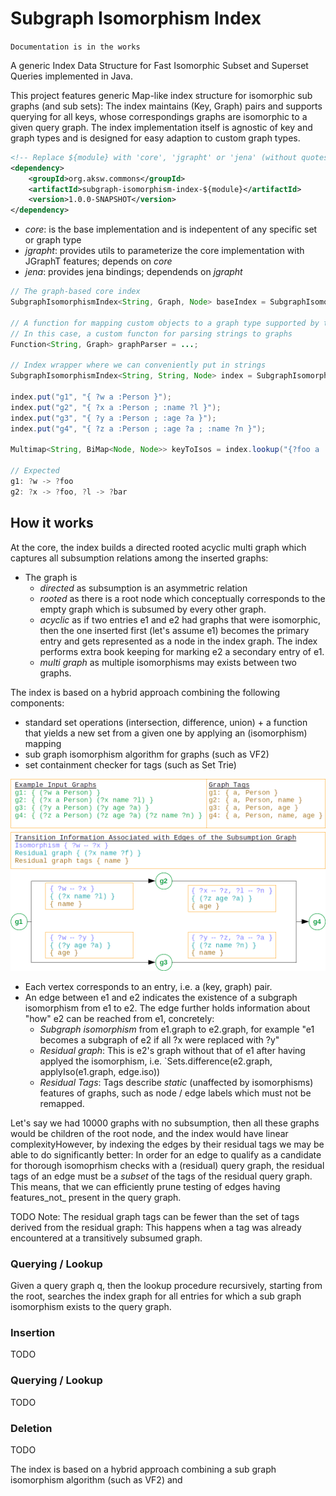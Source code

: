 # Subgraph Isomorphism Index

```Documentation is in the works```

A generic Index Data Structure for Fast Isomorphic Subset and Superset Queries implemented in Java.

This project features generic Map-like index structure for isomorphic sub graphs (and sub sets):
The index maintains (Key, Graph) pairs and supports querying for all keys, whose correspondings graphs are isomorphic to a given query graph.
The index implementation itself is agnostic of key and graph types and is designed for easy adaption to custom graph types.


```xml
<!-- Replace ${module} with 'core', 'jgrapht' or 'jena' (without quotes) -->
<dependency>
    <groupId>org.aksw.commons</groupId>
    <artifactId>subgraph-isomorphism-index-${module}</artifactId>
    <version>1.0.0-SNAPSHOT</version>
</dependency>
```

* _core_: is the base implementation and is indepentent of any specific set or graph type
* _jgrapht_: provides utils to parameterize the core implementation with JGraphT features; depends on _core_
* _jena_: provides jena bindings; dependends on _jgrapht_


```java
// The graph-based core index
SubgraphIsomorphismIndex<String, Graph, Node> baseIndex = SubgraphIsomorphismIndexJena.create(), PseudoGraphJenaGraph::new);

// A function for mapping custom objects to a graph type supported by the index.
// In this case, a custom functon for parsing strings to graphs
Function<String, Graph> graphParser = ...;

// Index wrapper where we can conveniently put in strings
SubgraphIsomorphismIndex<String, String, Node> index = SubgraphIsomorphismIndexWrapper.wrap(baseIndex, parseStringToGraph);

index.put("g1", "{ ?w a :Person }");
index.put("g2", "{ ?x a :Person ; :name ?l }");
index.put("g3", "{ ?y a :Person ; :age ?a }");
index.put("g4", "{ ?z a :Person ; :age ?a ; :name ?n }");

Multimap<String, BiMap<Node, Node>> keyToIsos = index.lookup("{?foo a :Person ; :name ?bar }");

// Expected
g1: ?w -> ?foo
g2: ?x -> ?foo, ?l -> ?bar
```



## How it works


At the core, the index builds a directed rooted acyclic multi graph which captures all subsumption relations among the inserted graphs:
* The graph is
  * _directed_ as subsumption is an asymmetric relation
  * _rooted_ as there is a root node which conceptually corresponds to the empty graph which is subsumed by every other graph.
  * _acyclic_ as if two entries e1 and e2 had graphs that were isomorphic, then the one inserted first (let's assume e1) becomes the primary entry and gets represented as a node in the index graph. The index performs extra book keeping for marking e2 a secondary entry of e1.
  * _multi graph_ as multiple isomorphisms may exists between two graphs.


The index is based on a hybrid approach combining the following components:
  * standard set operations (intersection, difference, union) + a function that yields a new set from a given one by applying an (isomorphism) mapping
  * sub graph isomorphism algorithm for graphs (such as VF2)
  * set containment checker for tags (such as Set Trie)

![Example Graph](doc/images/isomorphism-subsumption-graph-example.png "Example Subsumption Graph")

* Each vertex corresponds to an entry, i.e. a (key, graph) pair.
* An edge between e1 and e2 indicates the existence of a subgraph isomorphism from e1 to e2. The edge further holds information about "how" e2 can be reached from e1, concretely:
  * _Subgraph isomorphism_ from e1.graph to e2.graph, for example "e1 becomes a subgraph of e2 if all ?x were replaced with ?y"
  * _Residual graph_: This is e2's graph without that of e1 after having applyed the isomorphism, i.e. `Sets.difference(e2.graph, applyIso(e1.graph, edge.iso))
  * _Residual Tags_: Tags describe _static_ (unaffected by isomorphisms) features of graphs, such as node / edge labels which must not be remapped.


Let's say we had 10000 graphs with no subsumption, then all these graphs would be children of the root node, and the index would have linear complexityHowever, by indexing the edges by their residual tags we may be able to do significantly better:
In order for an edge to qualify as a candidate for thorough isomoprhism checks with a (residual) query graph, the
residual tags of an edge must be a _subset_ of the tags of the residual query graph.
This means, that we can efficiently prune testing of edges having features_not_ present in the query graph.


TODO Note: The residual graph tags can be fewer than the set of tags derived from the residual graph: This happens when a tag was already encountered at a transitively subsumed graph.


### Querying / Lookup
Given a query graph q, then the lookup procedure recursively, starting from the root, searches the index graph for all entries for which a sub graph isomorphism exists to the query graph.

 


### Insertion
TODO

### Querying / Lookup
TODO

### Deletion
TODO





The index is based on a hybrid approach combining a sub graph isomorphism algorithm (such as VF2) and 
